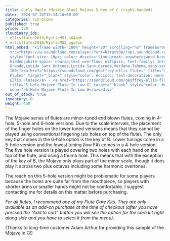 ```yaml
---
title: Curly Maple (Mystic Blue) Mojave 5 Key of G (right-handed)
date: '2024-07-24T15:14:16+00:00'
categories: rim-blown
published: true
price: 329
cloudinary_ids:
- ellisflutes2018/MysticM51_s64ahb
- ellisflutes2018/MysticM52_ugo5xn
html_embed: '<iframe width="100%" height="20" scrolling="no" frameborder="no" allow="autoplay"
  src="https://w.soundcloud.com/player/?url=https%3A//api.soundcloud.com/tracks/1887474588&color=%23ff5500&inverse=false&auto_play=false&show_user=true"></iframe><div
  style="font-size: 10px; color: #cccccc;line-break: anywhere;word-break: normal;overflow:
  hidden;white-space: nowrap;text-overflow: ellipsis; font-family: Interstate,Lucida
  Grande,Lucida Sans Unicode,Lucida Sans,Garuda,Verdana,Tahoma,sans-serif;font-weight:
  100;"><a href="https://soundcloud.com/geoffrey-ellis-flutes" title="Geoffrey Ellis
  Flutes" target="_blank" style="color: #cccccc; text-decoration: none;">Geoffrey
  Ellis Flutes</a> · <a href="https://soundcloud.com/geoffrey-ellis-flutes/5-hole-mojave-flute-in-low-g"
  title="5 Hole Mojave Flute In Low G" target="_blank" style="color: #cccccc; text-decoration:
  none;">5 Hole Mojave Flute In Low G</a></div>'
out_of_stock: true
inventory: 0
weight: 450
---
```


The Mojave series of flutes are minor-tuned end blown flutes, coming in 4-hole, 5-hole and 6-hole versions.  Due to the scale intervals, the placement of the finger holes on the lower tuned versions means that they cannot be played using conventional fingering (six holes on top of the flute).   The only key that comes in the 6-hole option is the key of B.  Lower tunings come in a 5-hole version and the lowest tuning (low F#) comes in a 4-hole version.  The five hole version is played covering two holes with each hand on the top of the flute, and using a thumb hole.  This means that with the exception of the key of B, the Mojave only plays part of the minor scale, though it does play it across two plus octaves including some harmonic overtones.   

The reach on this 5-hole version might be problematic for some players because the holes are quite far from the mouthpiece, so players with shorter arms or smaller hands might not be comfortable.  I suggest contacting me for details on this matter before purchasing.

*For all flutes, I recommend one of my Flute Care Kits. They are only available as an add-on purchase at the time of checkout (after you have pressed the “Add to cart” button you will see the option for the care kit right along side and you have to select it from the menu).*

(Thanks to long-time customer Adam Arthur for providing this sample of the Mojave in G!)




